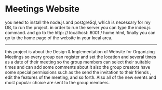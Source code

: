 # Meetings Website
you need to install the node.js and postgreSql, which is necessary for my DB, to run the project.
in order to run the server you can type the index.js command. 
and go to the http: // localhost: 8001 / home.html, finally you can go to the home page of the website in your local area.

-----------------------------------------------------------------------------------------------------------------------------

this project is about the Design & Implementation of Website for Organizing Meetings
so every group can register and set the location and several times as a date of their meeting
so the group members can select their suitable times and can add some comments about it
also the group creators have some special permissions such as the send the invitation to their friends
, edit the features of the meeting, and so forth.
 Also all of the new events and most popular choice are sent to the group members.
